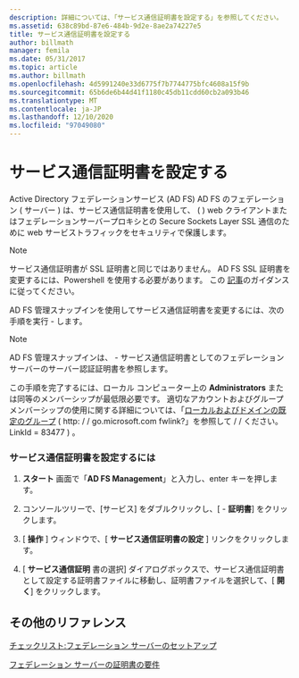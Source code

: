 ```yaml
---
description: 詳細については、「サービス通信証明書を設定する」を参照してください。
ms.assetid: 638c89bd-87e6-484b-9d2e-8ae2a74227e5
title: サービス通信証明書を設定する
author: billmath
manager: femila
ms.date: 05/31/2017
ms.topic: article
ms.author: billmath
ms.openlocfilehash: 4d5991240e33d6775f7b7744775bfc4608a15f9b
ms.sourcegitcommit: 65b6de6b44d41f1180c45db11cdd60cb2a093b46
ms.translationtype: MT
ms.contentlocale: ja-JP
ms.lasthandoff: 12/10/2020
ms.locfileid: "97049080"
---
```

# <a name="set-a-service-communications-certificate"></a>サービス通信証明書を設定する


Active Directory フェデレーションサービス (AD FS) AD FS のフェデレーション \( サーバー \) は、サービス通信証明書を使用して、 \( \) web クライアントまたはフェデレーションサーバープロキシとの Secure Sockets Layer SSL 通信のために web サービストラフィックをセキュリティで保護します。

> [!NOTE]
> サービス通信証明書が SSL 証明書と同じではありません。 AD FS SSL 証明書を変更するには、Powershell を使用する必要があります。 この [記事](../operations/manage-ssl-certificates-ad-fs-wap.md)のガイダンスに従ってください。


AD FS 管理スナップインを使用してサービス通信証明書を変更するには、次の手順を実行 \- します。

> [!NOTE]
> AD FS 管理スナップインは、 \- サービス通信証明書としてのフェデレーションサーバーのサーバー認証証明書を参照します。

この手順を完了するには、ローカル コンピューター上の **Administrators** または同等のメンバーシップが最低限必要です。  適切なアカウントおよびグループメンバーシップの使用に関する詳細については、「[ローカルおよびドメインの既定のグループ](https://go.microsoft.com/fwlink/?LinkId=83477) \( http: \/ \/ go.microsoft.com fwlink?」を参照して \/ \/ ください。LinkId \= 83477 \) 。

### <a name="to-set-a-service-communications-certificate"></a>サービス通信証明書を設定するには

1.  **スタート** 画面で「**AD FS Management**」と入力し、enter キーを押します。

2.  コンソールツリーで、[サービス] をダブルクリックし、[ \- **証明書**] をクリックします。 

3.  [ **操作** ] ウィンドウで、[ **サービス通信証明書の設定** ] リンクをクリックします。

4.  [ **サービス通信証明** 書の選択] ダイアログボックスで、サービス通信証明書として設定する証明書ファイルに移動し、証明書ファイルを選択して、[ **開く**] をクリックします。

## <a name="additional-references"></a>その他のリファレンス
[チェックリスト:フェデレーション サーバーのセットアップ](Checklist--Setting-Up-a-Federation-Server.md)

[フェデレーション サーバーの証明書の要件](../design/certificate-requirements-for-federation-servers.md)
